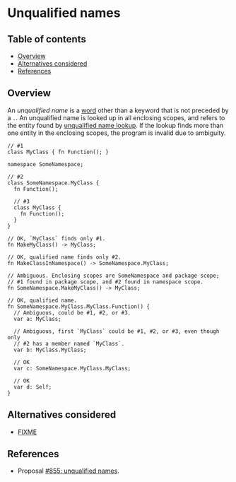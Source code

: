 # Unqualified names

<!--
Part of the Carbon Language project, under the Apache License v2.0 with LLVM
Exceptions. See /LICENSE for license information.
SPDX-License-Identifier: Apache-2.0 WITH LLVM-exception
-->

<!-- toc -->

## Table of contents

-   [Overview](#overview)
-   [Alternatives considered](#alternatives-considered)
-   [References](#references)

<!-- tocstop -->

## Overview

An _unqualified name_ is a [word](../lexical_conventions/words.md) other than a
keyword that is not preceded by a `.`. An unqualified name is looked up in all
enclosing scopes, and refers to the entity found by
[unqualified name lookup](../name_lookup.md). If the lookup finds more than one
entity in the enclosing scopes, the program is invalid due to ambiguity.

```
// #1
class MyClass { fn Function(); }

namespace SomeNamespace;

// #2
class SomeNamespace.MyClass {
  fn Function();

  // #3
  class MyClass {
    fn Function();
  }
}

// OK, `MyClass` finds only #1.
fn MakeMyClass() -> MyClass;

// OK, qualified name finds only #2.
fn MakeClassInNamespace() -> SomeNamespace.MyClass;

// Ambiguous. Enclosing scopes are SomeNamespace and package scope;
// #1 found in package scope, and #2 found in namespace scope.
fn SomeNamespace.MakeMyClass() -> MyClass;

// OK, qualified name.
fn SomeNamespace.MyClass.MyClass.Function() {
  // Ambiguous, could be #1, #2, or #3.
  var a: MyClass;

  // Ambiguous, first `MyClass` could be #1, #2, or #3, even though only
  // #2 has a member named `MyClass`.
  var b: MyClass.MyClass;

  // OK
  var c: SomeNamespace.MyClass.MyClass;

  // OK
  var d: Self;
}
```

## Alternatives considered

-   [FIXME](/proposals/p0855.md#FIXME)

## References

-   Proposal
    [#855: unqualified names](https://github.com/carbon-language/carbon-lang/pull/855).

